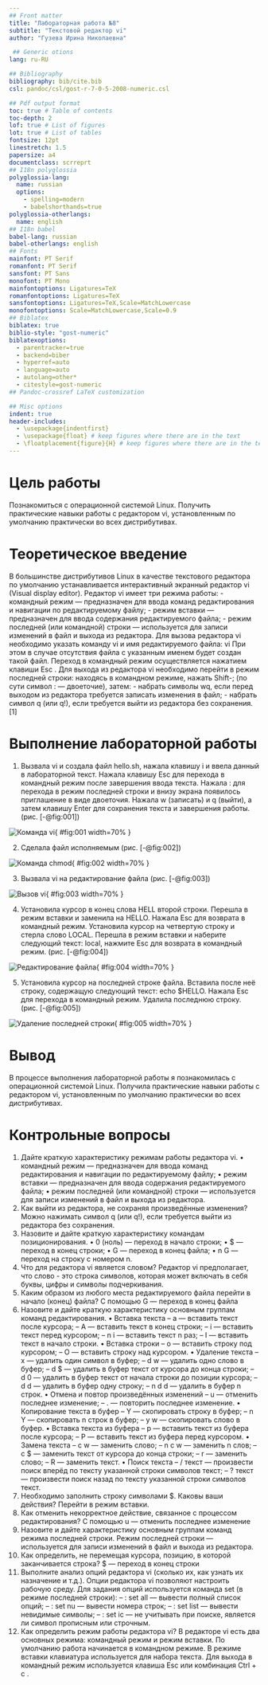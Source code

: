 ```yaml
---
## Front matter
title: "Лабораторная работа №8"
subtitle: "Текстовой редактор vi"
author: "Гузева Ирина Николаевна"

 ## Generic otions
lang: ru-RU

## Bibliography
bibliography: bib/cite.bib
csl: pandoc/csl/gost-r-7-0-5-2008-numeric.csl

## Pdf output format
toc: true # Table of contents
toc-depth: 2
lof: true # List of figures
lot: true # List of tables
fontsize: 12pt
linestretch: 1.5
papersize: a4
documentclass: scrreprt
## I18n polyglossia
polyglossia-lang:
  name: russian
  options:
	- spelling=modern
	- babelshorthands=true
polyglossia-otherlangs:
  name: english
## I18n babel
babel-lang: russian
babel-otherlangs: english
## Fonts
mainfont: PT Serif
romanfont: PT Serif
sansfont: PT Sans
monofont: PT Mono
mainfontoptions: Ligatures=TeX
romanfontoptions: Ligatures=TeX
sansfontoptions: Ligatures=TeX,Scale=MatchLowercase
monofontoptions: Scale=MatchLowercase,Scale=0.9
## Biblatex
biblatex: true
biblio-style: "gost-numeric"
biblatexoptions:
  - parentracker=true
  - backend=biber
  - hyperref=auto
  - language=auto
  - autolang=other*
  - citestyle=gost-numeric
## Pandoc-crossref LaTeX customization

## Misc options
indent: true
header-includes:
  - \usepackage{indentfirst}
  - \usepackage{float} # keep figures where there are in the text
  - \floatplacement{figure}{H} # keep figures where there are in the text
---
```


# Цель работы

Познакомиться с операционной системой Linux. Получить практические навыки работы с редактором vi, установленным по умолчанию практически во всех дистрибутивах.


# Теоретическое введение

В большинстве дистрибутивов Linux в качестве текстового редактора по умолчанию устанавливается интерактивный экранный редактор vi (Visual display editor). Редактор vi имеет три режима работы: - командный режим — предназначен для ввода команд редактирования и навигации по редактируемому файлу; - режим вставки — предназначен для ввода содержания редактируемого файла; - режим последней (или командной) строки — используется для записи изменений в файл и выхода из редактора. Для вызова редактора vi необходимо указать команду vi и имя редактируемого файла: vi  При этом в случае отсутствия файла с указанным именем будет создан такой файл. Переход в командный режим осуществляется нажатием клавиши Esc . Для выхода из редактора vi необходимо перейти в режим последней строки: находясь в командном режиме, нажать Shift-; (по сути символ : — двоеточие), затем: - набрать символы wq, если перед выходом из редактора требуется записать изменения в файл; - набрать символ q (или q!), если требуется выйти из редактора без сохранения. [1]

# Выполнение лабораторной работы

1) Вызвала vi и создала файл hello.sh, нажала клавишу i и ввела данный в лабораторной текст. Нажала клавишу Esc для перехода в командный режим после завершения ввода
текста. Нажала : для перехода в режим последней строки и внизу экрана появилось
приглашение в виде двоеточия. Нажала w (записать) и q (выйти), а затем клавишу Enter для сохранения
текста и завершения работы. (рис. [-@fig:001])

![Команда vi](image/1.png){ #fig:001 width=70% }

2) Сделала файл исполняемым (рис. [-@fig:002])

![Команда chmod](image/2.png){ #fig:002 width=70% }

3) Вызвала vi на редактирование файла (рис. [-@fig:003])

![Вызов vi](image/3.png){ #fig:003 width=70% }

4) Установила курсор в конец слова HELL второй строки. Перешла в режим вставки и заменила на HELLO. Нажала Esc для возврата в командный режим. Установила курсор на четвертую строку и стерла слово LOCAL. Перешла в режим вставки и наберите следующий текст: local, нажмите Esc для
возврата в командный режим. (рис. [-@fig:004])

![Редактирование файла](image/4.png){ #fig:004 width=70% }

5) Установила курсор на последней строке файла. Вставила после неё строку, содержащую
следующий текст: echo $HELLO. Нажала Esc для перехода в командный режим. Удалила последнюю строку. (рис. [-@fig:005])

![Удаление последней строки](image/5.png){ #fig:005 width=70% }

# Вывод

В процессе выполнения лабораторной работы я познакомилась с операционной системой Linux. Получила практические навыки работы с редактором vi, установленным по умолчанию практически во всех дистрибутивах.

# Контрольные вопросы

1.	Дайте краткую характеристику режимам работы редактора vi.
•	командный режим — предназначен для ввода команд редактирования и навигации по редактируемому файлу;
•	режим вставки — предназначен для ввода содержания редактируемого файла;
•	режим последней (или командной) строки — используется для записи изменений в файл и выхода из редактора.
2.	Как выйти из редактора, не сохраняя произведённые изменения?
Можно нажимать символ q (или q!), если требуется выйти из редактора без сохранения.
3.	Назовите и дайте краткую характеристику командам позиционирования.
•	0 (ноль) — переход в начало строки;
•	$ — переход в конец строки;
•	G — переход в конец файла;
•	n G — переход на строку с номером n.
4.	Что для редактора vi является словом?
Редактор vi предполагает, что слово - это строка символов, которая может включать в себя буквы, цифры и символы подчеркивания.
5.	Каким образом из любого места редактируемого файла перейти в начало (конец) файла?
С помощью G — переход в конец файла
6.	Назовите и дайте краткую характеристику основным группам команд редактирования.
•	Вставка текста – а — вставить текст после курсора; – А — вставить текст в конец строки; – i — вставить текст перед курсором; – n i — вставить текст n раз; – I — вставить текст в начало строки.
•	Вставка строки – о — вставить строку под курсором; – О — вставить строку над курсором.
•	Удаление текста – x — удалить один символ в буфер; – d w — удалить одно слово в буфер; – d $ — удалить в буфер текст от курсора до конца строки; – d 0 — удалить в буфер текст от начала строки до позиции курсора; – d d — удалить в буфер одну строку; – n d d — удалить в буфер n строк.
•	Отмена и повтор произведённых изменений – u — отменить последнее изменение; – . — повторить последнее изменение.
•	Копирование текста в буфер – Y — скопировать строку в буфер; – n Y — скопировать n строк в буфер; – y w — скопировать слово в буфер.
•	Вставка текста из буфера – p — вставить текст из буфера после курсора; – P — вставить текст из буфера перед курсором.
•	Замена текста – c w — заменить слово; – n c w — заменить n слов; – c $ — заменить текст от курсора до конца строки; – r — заменить слово; – R — заменить текст.
•	Поиск текста – / текст — произвести поиск вперёд по тексту указанной строки символов текст; – ? текст — произвести поиск назад по тексту указанной строки символов текст.
7.	Необходимо заполнить строку символами $. Каковы ваши действия?
Перейти в режим вставки.
8.	Как отменить некорректное действие, связанное с процессом редактирования?
С помощью u — отменить последнее изменение
9.	Назовите и дайте характеристику основным группам команд режима последней строки.
Режим последней строки — используется для записи изменений в файл и выхода из редактора.
10.	Как определить, не перемещая курсора, позицию, в которой заканчивается строка?
$ — переход в конец строки
11.	Выполните анализ опций редактора vi (сколько их, как узнать их назначение и т.д.).
Опции редактора vi позволяют настроить рабочую среду. Для задания опций используется команда set (в режиме последней строки): – : set all — вывести полный список опций; – : set nu — вывести номера строк; – : set list — вывести невидимые символы; – : set ic — не учитывать при поиске, является ли символ прописным или строчным.
12.	Как определить режим работы редактора vi?
В редакторе vi есть два основных режима: командный режим и режим вставки. По умолчанию работа начинается в командном режиме. В режиме вставки клавиатура используется для набора текста. Для выхода в командный режим используется клавиша Esc или комбинация Ctrl + c .



